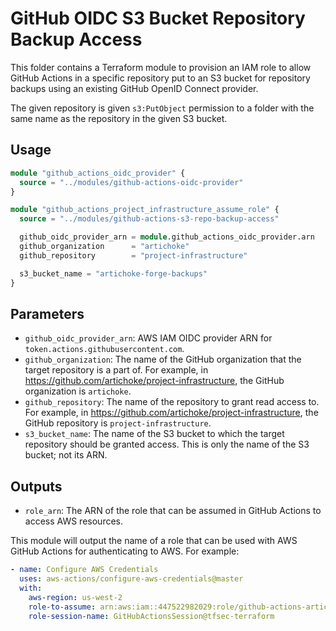 # GitHub OIDC S3 Bucket Repository Backup Access

This folder contains a Terraform module to provision an IAM role to allow GitHub
Actions in a specific repository put to an S3 bucket for repository backups
using an existing GitHub OpenID Connect provider.

The given repository is given `s3:PutObject` permission to a folder with the
same name as the repository in the given S3 bucket.

## Usage

```terraform
module "github_actions_oidc_provider" {
  source = "../modules/github-actions-oidc-provider"
}

module "github_actions_project_infrastructure_assume_role" {
  source = "../modules/github-actions-s3-repo-backup-access"

  github_oidc_provider_arn = module.github_actions_oidc_provider.arn
  github_organization      = "artichoke"
  github_repository        = "project-infrastructure"

  s3_bucket_name = "artichoke-forge-backups"
}
```

## Parameters

- `github_oidc_provider_arn`: AWS IAM OIDC provider ARN for
  `token.actions.githubusercontent.com`.
- `github_organization`: The name of the GitHub organization that the target
  repository is a part of. For example, in
  <https://github.com/artichoke/project-infrastructure>, the GitHub organization
  is `artichoke`.
- `github_repository`: The name of the repository to grant read access to. For
  example, in <https://github.com/artichoke/project-infrastructure>, the GitHub
  repository is `project-infrastructure`.
- `s3_bucket_name`: The name of the S3 bucket to which the target repository
  should be granted access. This is only the name of the S3 bucket; not its ARN.

## Outputs

- `role_arn`: The ARN of the role that can be assumed in GitHub Actions to
  access AWS resources.

This module will output the name of a role that can be used with AWS GitHub
Actions for authenticating to AWS. For example:

```yaml
- name: Configure AWS Credentials
  uses: aws-actions/configure-aws-credentials@master
  with:
    aws-region: us-west-2
    role-to-assume: arn:aws:iam::447522982029:role/github-actions-artichoke-project-infrastructure-role
    role-session-name: GitHubActionsSession@tfsec-terraform
```
